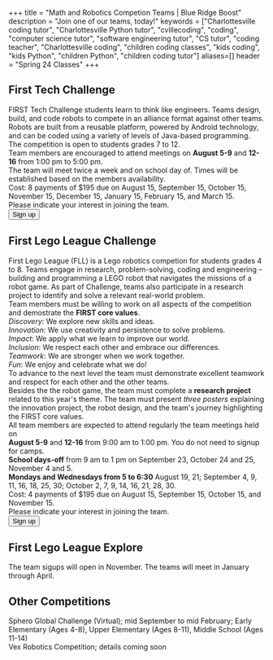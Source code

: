 +++
title = "Math and Robotics Competion Teams | Blue Ridge Boost"
description = "Join one of our teams, today!"
keywords = ["Charlottesville coding tutor", "Charlottesville Python tutor", "cvillecoding", "coding", "computer science tutor", "software engineering tutor", "CS tutor", "coding teacher", "Charlottesville coding", "children coding classes", "kids coding", "kids Python", "children Python", "children coding tutor"]
aliases=[]
header = "Spring 24 Classes"
+++

<div class="container">
    <div class="row">
        <div class="col">
            <h2>First Tech Challenge</h2>
            FIRST Tech Challenge students learn to think like engineers. Teams design, build, and code robots to compete in an alliance format against other teams. Robots are built from a reusable platform, powered by Android technology, and can be coded using a variety of levels of Java-based programming.<br>
            The competition is open to students grades 7 to 12.<br>
            Team members are encouraged to attend meetings on <b>August 5-9</b> and <b>12-16</b> from 1:00 pm to 5:00 pm.<br>
            The team will meet twice a week and on school day of. Times will be established based on the members availability.<br>
            Cost: 8 payments of $195 due on August 15, September 15, October 15, November 15, December 15, January 15, February 15, and March 15.<br>
            Please indicate your interest in joining the team.<br>
            <a href="https://first-tech-challenge.cheddarup.com"><button class="button-8s" role="button">Sign up</button></a>
        </div>
    </div> 
    <div class="row">
        <div class="col">
            <h2>First Lego League Challenge</h2> 
            First Lego League (FLL) is a Lego robotics competion for students grades 4 to 8. Teams engage in research, problem-solving, coding and engineering – building and programming a LEGO robot that navigates the missions of a robot game. As part of Challenge, teams also participate in a research project to identify and solve a relevant real-world problem. <br>
            Team members must be willing to work on all aspects of the competition and demostrate the <b>FIRST core values</b>.<br>
            <div class="container">
                <div class="row">
                    <div class="col">
                    <i>Discovery</i>: We explore new skills and ideas.<br>
                    <i>Innovation</i>: We use creativity and persistence to solve problems.<br>
                    <i>Impact</i>:  We apply what we learn to improve our world.<br>
                    <i>Inclusion</i>: We respect each other and embrace our differences.<br>
                    <i>Teamwork</i>: We are stronger when we work together.<br>
                    <i>Fun</i>: We enjoy and celebrate what we do!
                    </div>
                </div>
            </div>
            To advance to the next level the team must demonstrate excellent teamwork and respect for each other and the other teams.<br>
            Besides the the robot game, the team must complete a <b>research project</b> related to this year's theme. The team must present <i>three posters</i> explaining the innovation project, the robot design, and the team's journey highlighting the FIRST core values.<br>
            All team members are expected to attend regularly the team meetings held on <br>
            <div class="container">
                <div class="row">
                    <div class="col">
                        <b>August 5-9</b> and <b>12-16</b> from 9:00 am to 1:00 pm. You do not need to signup for camps.<br>
                        <b>School days-off</b> from 9 am to 1 pm on September 23, October 24 and 25, November 4 and 5.<br>
                        <b>Mondays and Wednesdays from 5 to 6:30</b> August 19, 21; September 4, 9, 11, 16, 18, 25, 30; October 2, 7, 9, 14, 16, 21, 28, 30.
                    </div>
                </div>
            </div>
            Cost: 4 payments of $195 due on August 15, September 15, October 15, and November 15.<br>
            Please indicate your interest in joining the team.<br>
            <a href="https://first-tech-challenge-copy.cheddarup.com"><button class="button-8s" role="button">Sign up</button></a>
        </div>
    </div>
    <div class="row">
        <div class="col">
            <h2>First Lego League Explore</h2>
            The team sigups will open in November. The teams will meet in January through April.
        </div>
    </div>
    <div class="row">
        <div class="col">
            <h2>Other Competitions</h2>
            Sphero Global Challenge (Virtual); mid September to mid February; Early Elementary (Ages 4-8), Upper Elementary (Ages 8-11), Middle School (Ages 11-14)<br>
            Vex Robotics Competition; details coming soon
        </div>
</div>